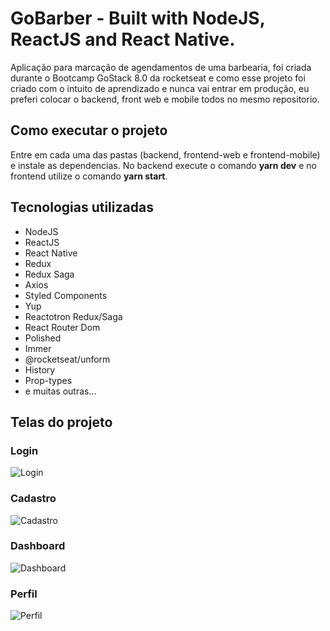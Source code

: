 # GoBarber - Built with NodeJS, ReactJS and React Native.

Aplicação para marcação de agendamentos de uma barbearia, foi criada durante o Bootcamp GoStack 8.0 da rocketseat e
como esse projeto foi criado com o intuito de aprendizado e nunca vai entrar em produção, eu preferi colocar o backend, front web e mobile todos no mesmo repositorio.

## Como executar o projeto

Entre em cada uma das pastas (backend, frontend-web e frontend-mobile) e instale as dependencias. No backend execute o comando <strong>yarn dev</strong> e
no frontend utilize o comando <strong>yarn start</strong>.

## Tecnologias utilizadas

 - NodeJS
 - ReactJS
 - React Native
 - Redux
 - Redux Saga
 - Axios
 - Styled Components
 - Yup
 - Reactotron Redux/Saga
 - React Router Dom
 - Polished
 - Immer
 - @rocketseat/unform
 - History
 - Prop-types
 - e muitas outras...
 
 ## Telas do projeto
 ### Login
 ![Login](screens/login.png)
 
 ### Cadastro
 ![Cadastro](screens/cadastro.png)
 
 ### Dashboard
 ![Dashboard](screens/dashboard.png)
 
 ### Perfil
 ![Perfil](screens/perfil.png)
